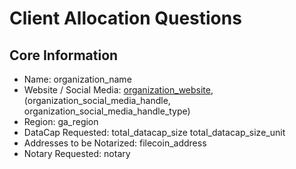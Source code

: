 # Client Allocation Questions

## Core Information
- Name: organization_name
- Website / Social Media: [organization_website](organization_website), (organization_social_media_handle, organization_social_media_handle_type)
- Region: ga_region
- DataCap Requested: total_datacap_size total_datacap_size_unit
- Addresses to be Notarized: filecoin_address
- Notary Requested: notary
